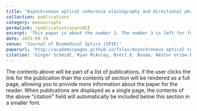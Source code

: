```yaml
---
title: "Asynchronous optical coherence elastography and directional phase gradient analysis"
collection: publications
category: manuscripts
permalink: /publication/asyncOCE
excerpt: 'This paper is about the number 2. The number 3 is left for future work.'
date: 2025-09-19
venue: 'Journal of Biomedical Optics (SPIE)'
paperurl: 'http://academicpages.github.io/files/Asynchronous optical coherence elastography and directional phase gradient analysis.pdf'
citation: 'Ginger Schmidt, Ryan McAuley, Brett E. Bouma, Néstor Uribe-Patarroyo, "Asynchronous optical coherence elastography and directional phase gradient analysis," J. Biomed. Opt. 30(12) 124506'
---
```


The contents above will be part of a list of publications, if the user clicks the link for the publication than the contents of section will be rendered as a full page, allowing you to provide more information about the paper for the reader. When publications are displayed as a single page, the contents of the above "citation" field will automatically be included below this section in a smaller font.

